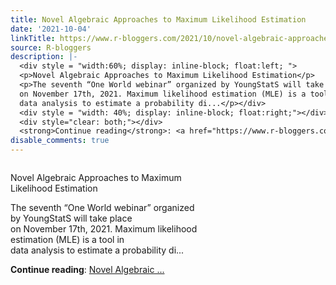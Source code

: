 ```yaml
---
title: Novel Algebraic Approaches to Maximum Likelihood Estimation
date: '2021-10-04'
linkTitle: https://www.r-bloggers.com/2021/10/novel-algebraic-approaches-to-maximum-likelihood-estimation/
source: R-bloggers
description: |-
  <div style = "width:60%; display: inline-block; float:left; ">
  <p>Novel Algebraic Approaches to Maximum Likelihood Estimation</p>
  <p>The seventh “One World webinar” organized by YoungStatS will take place<br />
  on November 17th, 2021. Maximum likelihood estimation (MLE) is a tool in<br />
  data analysis to estimate a probability di...</p></div>
  <div style = "width: 40%; display: inline-block; float:right;"></div>
  <div style="clear: both;"></div>
  <strong>Continue reading</strong>: <a href="https://www.r-bloggers.com/2021/10/novel-algebraic-approaches-to-maximum-likelihood-estimation/">Novel Algebraic  ...
disable_comments: true
---
```

<div style = "width:60%; display: inline-block; float:left; ">
<p>Novel Algebraic Approaches to Maximum Likelihood Estimation</p>
<p>The seventh “One World webinar” organized by YoungStatS will take place<br />
on November 17th, 2021. Maximum likelihood estimation (MLE) is a tool in<br />
data analysis to estimate a probability di...</p></div>
<div style = "width: 40%; display: inline-block; float:right;"></div>
<div style="clear: both;"></div>
<strong>Continue reading</strong>: <a href="https://www.r-bloggers.com/2021/10/novel-algebraic-approaches-to-maximum-likelihood-estimation/">Novel Algebraic  ...